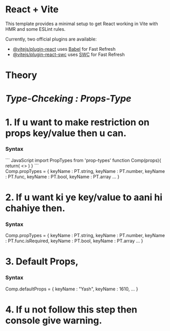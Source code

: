 # React + Vite

This template provides a minimal setup to get React working in Vite with HMR and some ESLint rules.

Currently, two official plugins are available:

- [@vitejs/plugin-react](https://github.com/vitejs/vite-plugin-react/blob/main/packages/plugin-react/README.md) uses [Babel](https://babeljs.io/) for Fast Refresh
- [@vitejs/plugin-react-swc](https://github.com/vitejs/vite-plugin-react-swc) uses [SWC](https://swc.rs/) for Fast Refresh


# Theory

# _Type-Chceking : Props-Type_

# 1. If u want to make restriction on props key/value then u can.

<h3>Syntax</h3>
``` JavaScript
import PropTypes from 'prop-types'
function Comp(props){
    return(
        <>
        </>
    )
}
```
<br>
Comp.propTypes = {
    keyName : PT.string,
    keyName : PT.number,
    keyName : PT.func,
    keyName : PT.bool,
    keyName : PT.array
    ...
}

# 2. If u want ki ye key/value to aani hi chahiye then.

<h3>Syntax</h3>
Comp.propTypes = {
    keyName : PT.string,
    keyName : PT.number,
    keyName : PT.func.isRequired,
    keyName : PT.bool,
    keyName : PT.array
    ...
}

# 3. Default Props,

<h3>Syntax</h3>
Comp.defaultProps = {
    keyName : "Yash",
    keyName : 1610,
    ...
}

# 4. If u not follow this step then console give warning.
